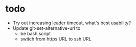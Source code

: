 # todo

- Try out increasing leader timeout, what's best usability?
- Update git-set-alternative-url to 
  - be bash script
  - switch from https URL to ssh URL
